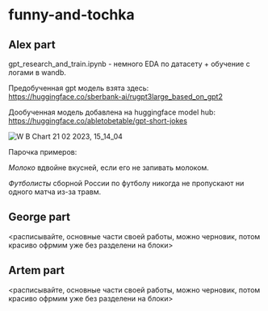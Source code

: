 # funny-and-tochka

## Alex part

gpt_research_and_train.ipynb - немного EDA по датасету + обучение с логами в wandb. 

Предобученная gpt модель взята здесь: https://huggingface.co/sberbank-ai/rugpt3large_based_on_gpt2

Дообученная модель добавлена на huggingface model hub: https://huggingface.co/abletobetable/gpt-short-jokes

![W B Chart 21 02 2023, 15_14_04](https://user-images.githubusercontent.com/109301202/220342377-ef65c81c-992b-4946-8783-e3f2323a0048.png)

Парочка примеров:

*Молоко* вдвойне вкусней, если его не запивать молоком.

*Футболисты* сборной России по футболу никогда не пропускают ни одного матча из-за травм.

## George part

<расписывайте, основные части своей работы, можно черновик, потом красиво офрмим уже без разделени на блоки>

## Artem part

<расписывайте, основные части своей работы, можно черновик, потом красиво офрмим уже без разделени на блоки>
